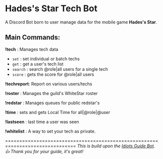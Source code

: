 # Hades's Star Tech Bot

A Discord Bot born to user manage data for the mobile game **Hades's Star**.

## Main Commands:

**!tech** : Manages tech data
  - `set`    : set individual or batch techs
  - `get`    : get a user's tech list
  - `search` : search @role|all users for a single tech
  - `score`  : gets the score for @role|all users

**!techreport**: Report on various users/techs 

**!roster** : Manages the guild's WhiteStar roster

**!redstar** : Manages queues for public redstar's

**!time** : sets and gets Local Time for all|@role|@user 

**!lastseen** : last time a user was seen

**!whitelist** : A way to set your tech as private.

===============================================================================
*This is build upon the [Idiots Guide Bot](https://github.com/An-Idiots-Guide/guidebot.git). :+1: Thank you for your guide, it's great!*
